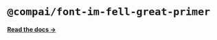 # `@compai/font-im-fell-great-primer`

[**Read the docs &rarr;**](https://components.ai/docs/typefaces/im-fell-great-primer)
